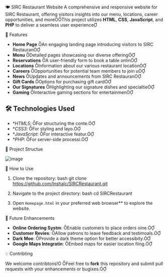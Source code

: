  🍽️ SIRC Restaurant Website
A comprehensive and responsive website for SIRC Restaurant, offering visitors insights into our menu, locations, career opportunities, and moreThis project utilizes **HTML**, **CSS**, **JavaScript**, and **PHP** to deliver a seamless user experience

 🚀 Features

- **Home Page** An engaging landing page introducing visitors to SIRC Restauran
- **Menu** Detailed pages showcasing our diverse offering
- **Reservations** A user-friendly form to book a table onlin
- **Locations** Information about our various restaurant location
- **Careers** Opportunities for potential team members to join u
- **News** Updates and announcements from SIRC Restauran
- **Gift Cards** Options for purchasing gift card
- **Our Signatures** Highlighting our signature dishes and specialtie
- **Gaming** Interactive gaming sections for entertainmen

## 🛠️ Technologies Used

- **HTML5*: For structuring the conte.
- **CSS3*: For styling and layo.
- **JavaScript*: For interactive featur.
- **PHP*: For server-side processi.

📂 Project Structue

![image](https://github.com/user-attachments/assets/498bbe61-c41b-43ac-8db1-597942df6d6d)

🎯 How to Use

1. Clone the repository:
   bash
   git clone https://github.com/Inshalc/SIRCRestaurant.git

2. Navigate to the project directory:
   bash
   cd SIRCRestaurant
   
3. Open `Homepage.html` in your preferred web browser** to explore the website.

📌 Future Enhancements

- **Online Ordering Systm**: Enable customers to place orders oine.
- **Customer Revies**: Allow patrons to leave feedback and testimoals.
- **Dark Moe**: Provide a dark theme option for better accessibity.
- **Google Maps Integratin**: Embed maps for easier location fiing.

💡 Contribting

We welcome contribtons! Feel free to **fork** this repository and submit pull requests with your enhancements or bugixes.
